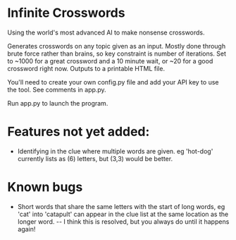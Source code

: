 # Infinite Crosswords
Using the world's most advanced AI to make nonsense crosswords.

Generates crosswords on any topic given as an input. Mostly done through brute force rather than brains, so key constraint is number of iterations. Set to ~1000 for a great crossword and a 10 minute wait, or ~20 for a good crossword right now. Outputs to a printable HTML file.

You'll need to create your own config.py file and add your API key to use the tool. See comments in app.py.

Run app.py to launch the program.

# Features not yet added:
- Identifying in the clue where multiple words are given. eg 'hot-dog' currently lists as (6) letters, but (3,3) would be better.

# Known bugs
- Short words that share the same letters with the start of long words, eg 'cat' into 'catapult' can appear in the clue list at the same location as the longer word.
-- I think this is resolved, but you always do until it happens again!
